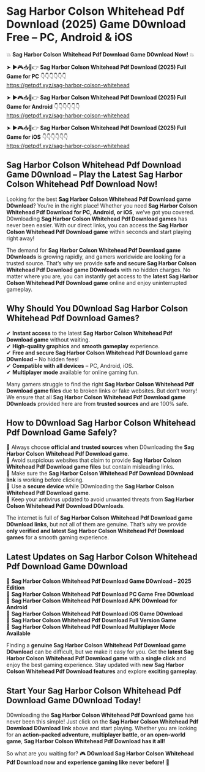 # Sag Harbor Colson Whitehead Pdf Download (2025) Game D0wnload Free – PC, Android & iOS

💥 **Sag Harbor Colson Whitehead Pdf Download Game D0wnload Now!** 💥  

➤ ►🎮📥📱👉 **Sag Harbor Colson Whitehead Pdf Download (2025) Full Game for PC** 👇👇👇👇👇👇  
https://getpdf.xyz/sag-harbor-colson-whitehead  

➤ ►🎮📥📱👉 **Sag Harbor Colson Whitehead Pdf Download (2025) Full Game for Android** 👇👇👇👇👇👇  
https://getpdf.xyz/sag-harbor-colson-whitehead  

➤ ►🎮📥📱👉 **Sag Harbor Colson Whitehead Pdf Download (2025) Full Game for iOS** 👇👇👇👇👇👇  
https://getpdf.xyz/sag-harbor-colson-whitehead  

## Sag Harbor Colson Whitehead Pdf Download Game D0wnload – Play the Latest Sag Harbor Colson Whitehead Pdf Download Now!

Looking for the best **Sag Harbor Colson Whitehead Pdf Download game D0wnload**? You’re in the right place! Whether you need **Sag Harbor Colson Whitehead Pdf Download for PC, Android, or iOS**, we’ve got you covered. D0wnloading **Sag Harbor Colson Whitehead Pdf Download games** has never been easier. With our direct links, you can access the **Sag Harbor Colson Whitehead Pdf Download game** within seconds and start playing right away!  

The demand for **Sag Harbor Colson Whitehead Pdf Download game D0wnloads** is growing rapidly, and gamers worldwide are looking for a trusted source. That’s why we provide **safe and secure Sag Harbor Colson Whitehead Pdf Download game D0wnloads** with no hidden charges. No matter where you are, you can instantly get access to the **latest Sag Harbor Colson Whitehead Pdf Download game** online and enjoy uninterrupted gameplay.  

## **Why Should You D0wnload Sag Harbor Colson Whitehead Pdf Download Games?**  

✔ **Instant access** to the latest **Sag Harbor Colson Whitehead Pdf Download game** without waiting.  
✔ **High-quality graphics** and **smooth gameplay** experience.  
✔ **Free and secure Sag Harbor Colson Whitehead Pdf Download game D0wnload** – No hidden fees!  
✔ **Compatible with all devices** – PC, Android, iOS.  
✔ **Multiplayer mode** available for online gaming fun.  

Many gamers struggle to find the right **Sag Harbor Colson Whitehead Pdf Download game files** due to broken links or fake websites. But don’t worry! We ensure that all **Sag Harbor Colson Whitehead Pdf Download game D0wnloads** provided here are from **trusted sources** and are 100% safe.  

## **How to D0wnload Sag Harbor Colson Whitehead Pdf Download Game Safely?**  

📌 Always choose **official and trusted sources** when D0wnloading the **Sag Harbor Colson Whitehead Pdf Download game**.  
📌 Avoid suspicious websites that claim to provide **Sag Harbor Colson Whitehead Pdf Download game files** but contain misleading links.  
📌 Make sure the **Sag Harbor Colson Whitehead Pdf Download D0wnload link** is working before clicking.  
📌 Use a **secure device** while D0wnloading the **Sag Harbor Colson Whitehead Pdf Download game**.  
📌 Keep your antivirus updated to avoid unwanted threats from **Sag Harbor Colson Whitehead Pdf Download D0wnloads**.  

The internet is full of **Sag Harbor Colson Whitehead Pdf Download game D0wnload links**, but not all of them are genuine. That’s why we provide **only verified and latest Sag Harbor Colson Whitehead Pdf Download games** for a smooth gaming experience.  

## **Latest Updates on Sag Harbor Colson Whitehead Pdf Download Game D0wnload**  

🔹 **Sag Harbor Colson Whitehead Pdf Download Game D0wnload – 2025 Edition**  
🔹 **Sag Harbor Colson Whitehead Pdf Download PC Game Free D0wnload**  
🔹 **Sag Harbor Colson Whitehead Pdf Download APK D0wnload for Android**  
🔹 **Sag Harbor Colson Whitehead Pdf Download iOS Game D0wnload**  
🔹 **Sag Harbor Colson Whitehead Pdf Download Full Version Game**  
🔹 **Sag Harbor Colson Whitehead Pdf Download Multiplayer Mode Available**  

Finding a **genuine Sag Harbor Colson Whitehead Pdf Download game D0wnload** can be difficult, but we make it easy for you. Get the **latest Sag Harbor Colson Whitehead Pdf Download game** with a **single click** and enjoy the best gaming experience. Stay updated with **new Sag Harbor Colson Whitehead Pdf Download features** and explore **exciting gameplay**.  

## **Start Your Sag Harbor Colson Whitehead Pdf Download Game D0wnload Today!**  

D0wnloading the **Sag Harbor Colson Whitehead Pdf Download game** has never been this simple! Just click on the **Sag Harbor Colson Whitehead Pdf Download D0wnload link** above and start playing. Whether you are looking for an **action-packed adventure, multiplayer battle, or an open-world game**, **Sag Harbor Colson Whitehead Pdf Download has it all!**  

So what are you waiting for? 🎮 **D0wnload Sag Harbor Colson Whitehead Pdf Download now and experience gaming like never before!** 🚀  